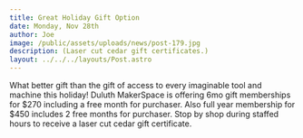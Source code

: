 ```yaml
---
title: Great Holiday Gift Option
date: Monday, Nov 28th
author: Joe
image: /public/assets/uploads/news/post-179.jpg
description: (Laser cut cedar gift certificates.)
layout: ../../../layouts/Post.astro
---
```


What better gift than the gift of access to every imaginable tool and machine this holiday!  Duluth MakerSpace is offering 6mo gift memberships for $270 including a free month for purchaser.  Also full year membership for $450 includes 2 free months for purchaser.  Stop by shop during staffed hours to receive a laser cut cedar gift certificate.
